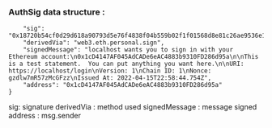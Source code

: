 

### AuthSig data structure : 


``` {
    "sig": "0x18720b54cf0d29d618a90793d5e76f4838f04b559b02f1f01568d8e81c26ae9536e11bb90ad311b79a5bc56149b14103038e5e03fee83931a146d93d150eb0f61c",
    "derivedVia": "web3.eth.personal.sign",
    "signedMessage": "localhost wants you to sign in with your Ethereum account:\n0x1cD4147AF045AdCADe6eAC4883b9310FD286d95a\n\nThis is a test statement.  You can put anything you want here.\n\nURI: https://localhost/login\nVersion: 1\nChain ID: 1\nNonce: gzdlw7mR57zMcGFzz\nIssued At: 2022-04-15T22:58:44.754Z",
    "address": "0x1cD4147AF045AdCADe6eAC4883b9310FD286d95a"
}
```

sig: signature
derivedVia : method used 
signedMessage : message signed
address : msg.sender 